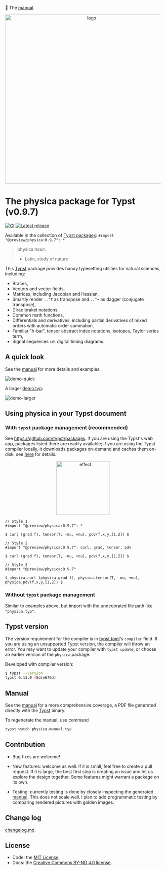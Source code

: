 :green_book: The [manual](https://github.com/Leedehai/typst-physics/blob/v0.9.7/physica-manual.pdf).
<p align="center">
<img width="545" alt="logo" src="https://github.com/Leedehai/typst-physics/assets/18319900/ed86198a-8ddb-4473-aed3-8111d5ecde60">
</p>

# The physica package for Typst (v0.9.7)

[![CI](https://github.com/Leedehai/typst-physics/actions/workflows/ci.yml/badge.svg)](https://github.com/Leedehai/typst-physics/actions/workflows/ci.yml)
[![Latest release](https://img.shields.io/github/v/release/Leedehai/typst-physics.svg?color=gold)][latest-release]

Available in the collection of [Typst packages](https://typst.app/docs/packages/): `#import "@preview/physica:0.9.7": *`

> physica _noun_.
> * Latin, study of nature

This [Typst](https://typst.app) package provides handy typesetting utilities for
natural sciences, including:
* Braces,
* Vectors and vector fields,
* Matrices, including Jacobian and Hessian,
* Smartly render `..^T` as transpose and `..^+` as dagger (conjugate transpose),
* Dirac braket notations,
* Common math functions,
* Differentials and derivatives, including partial derivatives of mixed orders with automatic order summation,
* Familiar "h-bar", tensor abstract index notations, isotopes, Taylor series term,
* Signal sequences i.e. digital timing diagrams.

## A quick look

See the [manual](https://github.com/Leedehai/typst-physics/blob/v0.9.7/physica-manual.pdf) for more details and examples.

![demo-quick](https://github.com/Leedehai/typst-physics/assets/18319900/4a9f40df-f753-4324-8114-c682d270e9c7)

A larger [demo.typ](https://github.com/Leedehai/typst-physics/blob/master/demo.typ):

![demo-larger](https://github.com/Leedehai/typst-physics/assets/18319900/75b94ef8-cc98-434f-be5f-bfac1ef6aef9)

## Using physica in your Typst document

### With `typst` package management (recommended)

See https://github.com/typst/packages. If you are using the Typst's web app,
packages listed there are readily available; if you are using the Typst
compiler locally, it downloads packages on-demand and caches them on-disk, see
[here](https://github.com/typst/packages#downloads) for details.

<p align="center">
<img src="https://github.com/Leedehai/typst-physics/assets/18319900/f2a3a2bd-3ef7-4383-ab92-9a71affb4e12" width="173" alt="effect">
</p>

```typst
// Style 1
#import "@preview/physica:0.9.7": *

$ curl (grad f), tensor(T, -mu, +nu), pdv(f,x,y,[1,2]) $
```

```typst
// Style 2
#import "@preview/physica:0.9.7": curl, grad, tensor, pdv

$ curl (grad f), tensor(T, -mu, +nu), pdv(f,x,y,[1,2]) $
```

```typst
// Style 3
#import "@preview/physica:0.9.7"

$ physica.curl (physica.grad f), physica.tensor(T, -mu, +nu), physica.pdv(f,x,y,[1,2]) $
```

### Without `typst` package management

Similar to examples above, but import with the undecorated file path like `"physica.typ"`.

## Typst version

The version requirement for the compiler is in [typst.toml](typst.toml)'s
`compiler` field. If you are using an unsupported Typst version, the compiler
will throw an error. You may want to update your compiler with `typst update`,
or choose an earlier version of the `physica` package.

Developed with compiler version:

```sh
$ typst --version
typst 0.13.0 (8dce676d)
```

## Manual

See the [manual](https://github.com/Leedehai/typst-physics/blob/v0.9.7/physica-manual.pdf) for a more comprehensive coverage, a PDF file
generated directly with the [Typst](https://typst.app) binary.

To regenerate the manual, use command

```sh
typst watch physica-manual.typ
```

## Contribution

* Bug fixes are welcome!

* New features: welcome as well. If it is small, feel free to create a pull
request. If it is large, the best first step is creating an issue and let us
explore the design together. Some features might warrant a package on its own.

* Testing: currently testing is done by closely inspecting the generated
[manual](https://github.com/Leedehai/typst-physics/blob/v0.9.7/physica-manual.pdf).
This does not scale well. I plan to add programmatic testing by comparing
rendered pictures with golden images.

## Change log

[changelog.md](https://github.com/Leedehai/typst-physics/blob/v0.9.7/changelog.md).

## License

* Code: the [MIT License](LICENSE.txt).
* Docs: the [Creative Commons BY-ND 4.0 license](https://creativecommons.org/licenses/by-nd/4.0/).

[latest-release]: https://github.com/Leedehai/typst-physics/releases/latest "The latest release"
